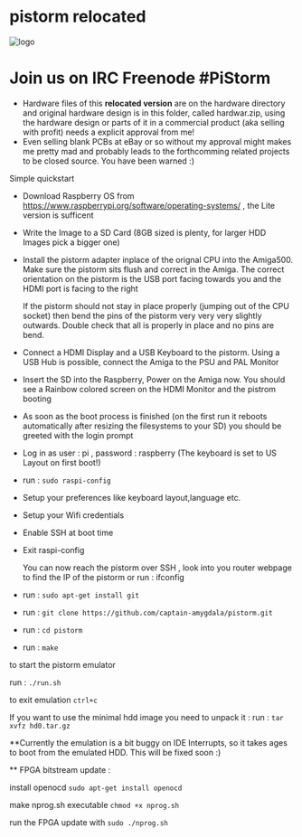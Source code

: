 # pistorm relocated

![logo](https://pbs.twimg.com/media/EoFm2H-WEAIxuTE?format=jpg)


# Join us on IRC Freenode #PiStorm 

* Hardware files of this **relocated version** are on the hardware directory and original hardware design is in this folder, called hardwar.zip, using the hardware design or parts of it in a commercial product (aka selling with profit) needs a explicit approval from me!
* Even selling blank PCBs at eBay or so without my approval might makes me pretty mad and probably leads to the forthcomming related projects to be closed source. You have been warned :)


Simple quickstart



* Download Raspberry OS from https://www.raspberrypi.org/software/operating-systems/ , the Lite version is sufficent
* Write the Image to a SD Card (8GB sized is plenty, for larger HDD Images pick a bigger one)
* Install the pistorm adapter inplace of the orignal CPU into the Amiga500. Make sure the pistorm sits flush and correct in the Amiga.
  The correct orientation on the pistorm is the USB port facing towards you and the HDMI port is facing to the right

  If the pistorm should not stay in place properly (jumping out of the CPU socket) then bend the pins of the pistorm very very very slightly
  outwards. Double check that all is properly in place and no pins are bend.

* Connect a HDMI Display and a USB Keyboard to the pistorm. Using a USB Hub is possible, connect the Amiga to the PSU and PAL Monitor
* Insert the SD into the Raspberry, Power on the Amiga now. You should see a Rainbow colored screen on the HDMI Monitor and the pistrom booting


* As soon as the boot process is finished (on the first run it reboots automatically after resizing the filesystems to your SD) you should be greeted
  with the login prompt
* Log in as user : pi , password : raspberry (The keyboard is set to US Layout on first boot!)
* run : `sudo raspi-config`
* Setup your preferences like keyboard layout,language etc.
* Setup your Wifi credentials
* Enable SSH at boot time
* Exit raspi-config 
  
  You can now reach the pistorm over SSH , look into you router webpage to find the IP of the pistorm or run : ifconfig 

* run : `sudo apt-get install git`

* run : `git clone https://github.com/captain-amygdala/pistorm.git`

* run : `cd pistorm`

* run : `make`


to start the pistorm emulator 

run : `./run.sh`

to exit emulation
`ctrl+c`

If you want to use the minimal hdd image you need to unpack it :
run : `tar xvfz hd0.tar.gz`

**Currently the emulation is a bit buggy on IDE Interrupts, so it takes ages to boot from the emulated HDD. This will be fixed soon :) 

** FPGA bitstream update :

install openocd 
`sudo apt-get install openocd`

make nprog.sh executable
`chmod +x nprog.sh`

run the FPGA update with
`sudo ./nprog.sh`




